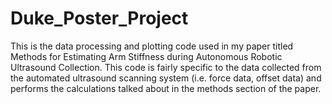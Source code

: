 # Duke_Poster_Project

This is the data processing and plotting code used in my paper titled Methods for Estimating Arm Stiffness during Autonomous Robotic Ultrasound Collection. This code is fairly specific to the data collected from the automated ultrasound scanning system (i.e. force data, offset data) and performs the calculations talked about in the methods section of the paper.
